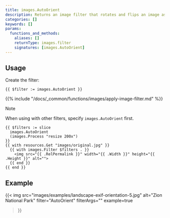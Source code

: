 ```yaml
---
title: images.AutoOrient
description: Returns an image filter that rotates and flips an image as needed per its EXIF orientation tag.
categories: []
keywords: []
params:
  functions_and_methods:
    aliases: []
    returnType: images.filter
    signatures: [images.AutoOrient]
---
```


## Usage

Create the filter:

```go-html-template
{{ $filter := images.AutoOrient }}
```

{{% include "/docs/_common/functions/images/apply-image-filter.md" %}}

> [!note]
> When using with other filters, specify `images.AutoOrient` first.

```go-html-template
{{ $filters := slice
  images.AutoOrient
  (images.Process "resize 200x")
}}
{{ with resources.Get "images/original.jpg" }}
  {{ with images.Filter $filters . }}
    <img src="{{ .RelPermalink }}" width="{{ .Width }}" height="{{ .Height }}" alt="">
  {{ end }}
{{ end }}
```

## Example

{{< img
  src="images/examples/landscape-exif-orientation-5.jpg"
  alt="Zion National Park"
  filter="AutoOrient"
  filterArgs=""
  example=true
>}}
